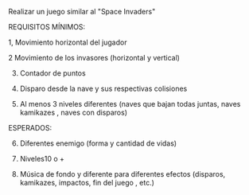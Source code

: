 Realizar un juego similar al "Space Invaders"

REQUISITOS  MÍNIMOS:

1, Movimiento horizontal del jugador

2 Movimiento de los invasores (horizontal y vertical)

3. Contador de puntos

4. Disparo desde la nave y sus respectivas colisiones
   
5. Al menos 3 niveles diferentes (naves que bajan todas juntas, naves kamikazes , naves con disparos)
  
ESPERADOS: 

6. Diferentes enemigo (forma y cantidad de vidas)

7. Niveles10 o +
   
8. Música de fondo y diferente para diferentes efectos (disparos, kamikazes, impactos, fin del juego , etc.)
    
